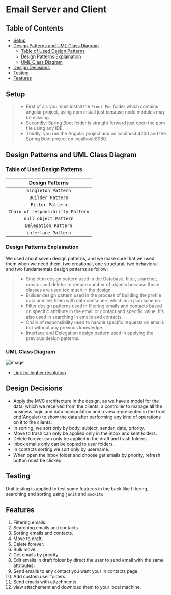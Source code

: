 # Email Server and Client
## Table of Contents
- [Setup](#Setup)
- [Design Patterns and UML Class Diagram](#Design-Patterns-and-UML-Class-Diagram)
    - [Table of Used Design Patterns](#Table-of-Used-Design-Patterns)
    - [Design Patterns Explaination](#Design-Patterns-Explaination)
    - [UML Class Diagram](#UML-Class-Diagram)
- [Design Decisions](#Design-Decisions)
- [Testing](#Testing)
- [Features](#Features)
## Setup
> - First of all: you must install the `Front-End` folder which contains angular project, using npm install just because node modules may be missing. 
> - Secondly: Spring Boot folder is straight forward just open the pom file using any IDE.
> - Thirdly: you run the Angular project and on localhost:4200 and the Spring Boot project on localhost:8080.
## Design Patterns and UML Class Diagram
### Table of Used Design Patterns
|        **Design Patterns**        |
| :-------------------------------: |
|        `Singleton Pattern`        |
|         `Builder Pattern`         |
|          `Filter Pattern`         |
| `Chain of responsibility Pattern` |
|       `null object Pattern`       |
|       `Delegation Pattern`        |
|        `interface Pattern`        |

### Design Patterns Explaination
We used about seven design patterns, and we make sure that we used 
them when we need them, two creational, one structural, two 
behavioral and two fundamentals design patterns as follow:
> + Singleton design pattern used in the Database, filter, searcher,
> creator and deleter to reduce number of objects because those 
> classes are used too much in the design.
> + Builder design pattern used in the process of building the profile 
> data and link them with data containers which is in json schema.
> + Filter design patterns used in filtering emails and contacts based 
> on specific attribute in the email or contact and specific value. It’s
> also used in searching in emails and contacts.
> + Chain of responsibility used to handle specific requests on emails 
> but without any previous knowledge.
> + Interface and Delegation design pattern used in applying the 
> previous design patterns.
### UML Class Diagram
![image](https://raw.githubusercontent.com/MuhammadElkotb/Email-Service-Web-App/main/UML%20Diagram.jpg?token=AROV7J5FGTKFSFQR2SYXKO3B24AFQ)
+ [Link for higher resolution](https://miro.com/app/board/uXjVOY1Lgd8=/?invite_link_id=126737987619)
## Design Decisions
+ Apply the MVC architecture in the design, as we have a model for the data, which we received from the clients, 
a controller to manage all the business logic and data manipulation and a view represented in the front end(Angular) to show the data after performing any kind of operations on it to the clients.
+ In sorting, we sort only by body, subject, sender, date, priority.
+ Move to trash can only be applied only in the inbox and sent folders.
+ Delete forever can only be applied in the draft and trash folders.
+ Inbox emails only can be copied to user folders.
+ In contacts sorting we sort only by username.
+ When open the inbox folder and choose get emails by priority, refresh button must be clicked
## Testing
Unit testing is applied to test some features in the back like filtering, searching and sorting using `junit` and `mockito`
## Features
1. Filtering emails.
1. Searching emails and contacts.
1. Sorting emails and contacts.
1. Move to draft.
1. Delete forever.
1. Bulk move.
1. Get emails by priority.
1. Edit emails in draft folder by direct the user to send email with the same attributes.
1. Send emails to any contact you want your in contacts page.
1. Add custom user folders.
1. Send emails with attachments
1. view attachement and download them to your local machine.
